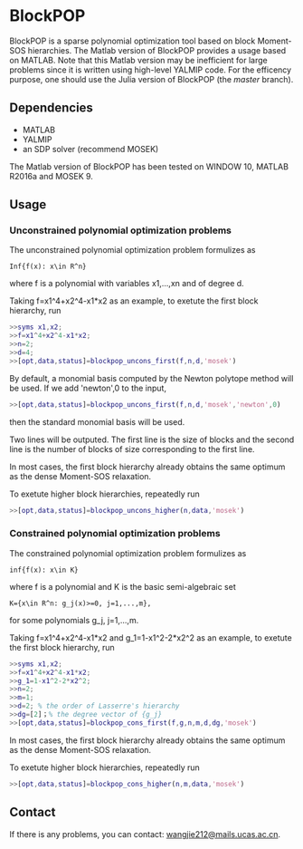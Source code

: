 # BlockPOP
BlockPOP is a sparse polynomial optimization tool based on block Moment-SOS hierarchies. The Matlab version of BlockPOP provides a usage based on MATLAB. Note that this Matlab version may be inefficient for large problems since it is written using high-level YALMIP code. For the efficency purpose, one should use the Julia version of BlockPOP (the *master* branch).
## Dependencies
- MATLAB
- YALMIP
- an SDP solver (recommend MOSEK)

The Matlab version of BlockPOP has been tested on WINDOW 10, MATLAB R2016a and MOSEK 9.
## Usage
### Unconstrained polynomial optimization problems
The unconstrained polynomial optimization problem formulizes as
```
Inf{f(x): x\in R^n}
```
where f is a polynomial with variables x1,...,xn and of degree d.

Taking f=x1^4+x2^4-x1\*x2 as an example, to exetute the first block hierarchy, run

```matlab
>>syms x1,x2;
>>f=x1^4+x2^4-x1*x2;
>>n=2;
>>d=4;
>>[opt,data,status]=blockpop_uncons_first(f,n,d,'mosek')
```

By default, a monomial basis computed by the Newton polytope method will be used. If we add 'newton',0 to the input,

```matlab
>>[opt,data,status]=blockpop_uncons_first(f,n,d,'mosek','newton',0)
```

then the standard monomial basis will be used.

Two lines will be outputed. The first line is the size of blocks and the second line is the number of blocks of size corresponding to the first line.

In most cases, the first block hierarchy already obtains the same optimum as the dense Moment-SOS relaxation.

To exetute higher block hierarchies, repeatedly run

```matlab
>>[opt,data,status]=blockpop_uncons_higher(n,data,'mosek')
```

### Constrained polynomial optimization problems
The constrained polynomial optimization problem formulizes as
```
inf{f(x): x\in K}
```
where f is a polynomial and K is the basic semi-algebraic set
```
K={x\in R^n: g_j(x)>=0, j=1,...,m},
```
for some polynomials g_j, j=1,...,m.

Taking f=x1^4+x2^4-x1\*x2 and g_1=1-x1^2-2\*x2^2 as an example, to exetute the first block hierarchy, run

```matlab
>>syms x1,x2;
>>f=x1^4+x2^4-x1*x2;
>>g_1=1-x1^2-2*x2^2;
>>n=2;
>>m=1;
>>d=2; % the order of Lasserre's hierarchy
>>dg=[2]；% the degree vector of {g_j}
>>[opt,data,status]=blockpop_cons_first(f,g,n,m,d,dg,'mosek')
```

In most cases, the first block hierarchy already obtains the same optimum as the dense Moment-SOS relaxation.

To exetute higher block hierarchies, repeatedly run

```matlab
>>[opt,data,status]=blockpop_cons_higher(n,m,data,'mosek')
```

## Contact
If there is any problems, you can contact: wangjie212@mails.ucas.ac.cn.
